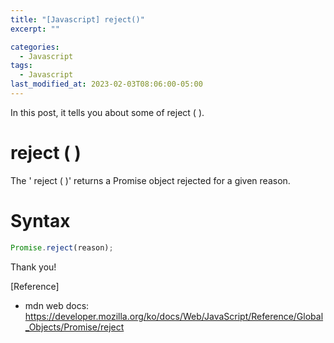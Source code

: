 ```yaml
---
title: "[Javascript] reject()"
excerpt: ""

categories:
  - Javascript
tags:
  - Javascript
last_modified_at: 2023-02-03T08:06:00-05:00
---
```


In this post, it tells you about some of reject	&#40;	&#41;.

# reject	&#40;	&#41;

The '	reject	&#40;	&#41;' returns a Promise object rejected for a given reason.

# Syntax

```javascript
Promise.reject(reason);
```

Thank you!

[Reference]

- mdn web docs: <https://developer.mozilla.org/ko/docs/Web/JavaScript/Reference/Global_Objects/Promise/reject>
